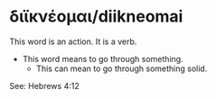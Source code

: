 # διϊκνέομαι/diikneomai
This word is an action. It is a verb.
* This word means to go through something.
    * This can mean to go through something solid.

See: Hebrews 4:12
